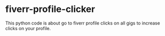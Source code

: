# fiverr-profile-clicker
This python code is about go to fiverr profile clicks on all gigs to increase clicks on your profile.
